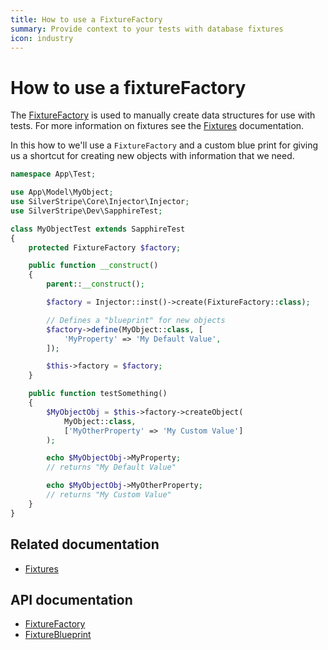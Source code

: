 ```yaml
---
title: How to use a FixtureFactory
summary: Provide context to your tests with database fixtures
icon: industry
---
```


# How to use a fixtureFactory

The [FixtureFactory](api:SilverStripe\Dev\FixtureFactory) is used to manually create data structures for use with tests. For more information on fixtures
see the [Fixtures](../fixtures) documentation.

In this how to we'll use a `FixtureFactory` and a custom blue print for giving us a shortcut for creating new objects
with information that we need.

```php
namespace App\Test;

use App\Model\MyObject;
use SilverStripe\Core\Injector\Injector;
use SilverStripe\Dev\SapphireTest;

class MyObjectTest extends SapphireTest
{
    protected FixtureFactory $factory;

    public function __construct()
    {
        parent::__construct();

        $factory = Injector::inst()->create(FixtureFactory::class);

        // Defines a "blueprint" for new objects
        $factory->define(MyObject::class, [
            'MyProperty' => 'My Default Value',
        ]);

        $this->factory = $factory;
    }

    public function testSomething()
    {
        $MyObjectObj = $this->factory->createObject(
            MyObject::class,
            ['MyOtherProperty' => 'My Custom Value']
        );

        echo $MyObjectObj->MyProperty;
        // returns "My Default Value"

        echo $MyObjectObj->MyOtherProperty;
        // returns "My Custom Value"
    }
}
```

## Related documentation

- [Fixtures](../fixtures)

## API documentation

- [FixtureFactory](api:SilverStripe\Dev\FixtureFactory)
- [FixtureBlueprint](api:SilverStripe\Dev\FixtureBlueprint)
